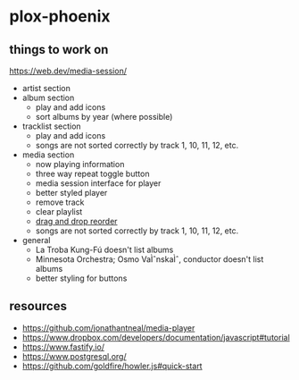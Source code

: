 # plox-phoenix

## things to work on

https://web.dev/media-session/

-   artist section
-   album section
    -   play and add icons
    -   sort albums by year (where possible)
-   tracklist section
    -   play and add icons
    - songs are not sorted correctly by track 1, 10, 11, 12, etc.
-   media section
    -   now playing information
    -   three way repeat toggle button
    -   media session interface for player
    -   better styled player
    -   remove track
    -   clear playlist
    -   [drag and drop reorder](https://codepen.io/chingy/pen/Exxvpjo)
    - songs are not sorted correctly by track 1, 10, 11, 12, etc.
-   general
    -   La Troba Kung-Fú doesn't list albums
    -   Minnesota Orchestra; Osmo VaÌˆnskaÌˆ, conductor doesn't list albums
    -   better styling for buttons

## resources

-   https://github.com/jonathantneal/media-player
-   https://www.dropbox.com/developers/documentation/javascript#tutorial
-   https://www.fastify.io/
-   https://www.postgresql.org/
-   https://github.com/goldfire/howler.js#quick-start
